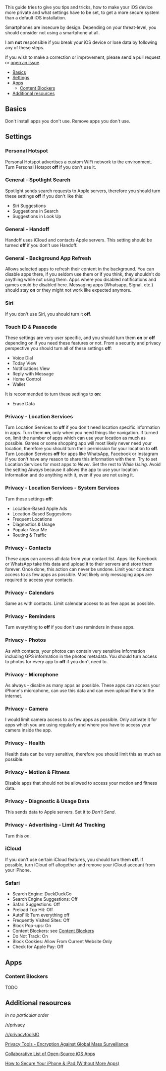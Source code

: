 This guide tries to give you tips and tricks, how to make your iOS device more private and what settings have to be set, to get a more secure system than a default iOS installation.

Smartphones are insecure by design. Depending on your threat-level, you should consider not using a smartphone at all.

I am **not** responsible if you break your iOS device or lose data by following any of these steps.

If you wish to make a correction or improvement, please send a pull request or [open an issue](https://github.com/chrizel/iOS-Security-and-Privacy-Guide/issues).

- [Basics](#basics)
- [Settings](#settings)
- [Apps](#apps)
    - [Content Blockers](#content-blockers)
- [Additional resources](#additional-resources)

## Basics
Don't install apps you don't use. Remove apps you don't use.

## Settings

### Personal Hotspot
Personal Hotspot advertises a custom WiFi network to the environment. Turn Personal Hotspot **off** if you don't use it.

### General - Spotlight Search
Spotlight sends search requests to Apple servers, therefore you should turn these settings **off** if you don't like this:

- Siri Suggestions
- Suggestions in Search
- Suggestions in Look Up

### General - Handoff
Handoff uses iCloud and contacts Apple servers. This setting should be turned **off** if you don't use Handoff.

### General - Background App Refresh
Allows selected apps to refresh their content in the background. You can disable apps there, if you seldom use them or if you think, they shouldn't do anything while not using them. Apps where you disabled notifications and games could be disabled here. Messaging apps (Whatsapp, Signal, etc.) should stay **on** or they might not work like expected anymore.

### Siri
If you don't use Siri, you should turn it **off**.

### Touch ID & Passcode
These settings are very user specific, and you should turn them **on** or **off** depending on if you need these features or not. From a security and privacy perspective you should turn all of these settings **off**:

- Voice Dial
- Today View
- Notifications View
- Reply with Message
- Home Control
- Wallet

It is recommended to turn these settings to **on**:

- Erase Data

### Privacy - Location Services
Turn Location Services to **off** if you don't need location specific information in apps. Turn them **on**, only when you need things like navigation. If turned on, limit the number of apps which can use your location as much as possible. Games or some shopping app will most likely never need your location, therefore you should turn their permission for your location to **off**. Turn Location Services **off** for apps like WhatsApp, Facebook or Instagram if you don't have any reason to share this information with them. Try to set Location Services for most apps to *Never*. Set the rest to *While Using*. Avoid the setting *Always* because it allows the app to use your location information and do anything with it, even if you are not using it.

### Privacy - Location Services - System Services
Turn these settings **off**:
- Location-Based Apple Ads
- Location-Based Suggestions
- Frequent Locations
- Diagnostics & Usage
- Popular Near Me
- Routing & Traffic

### Privacy - Contacts
These apps can access all data from your contact list. Apps like Facebook or WhatsApp take this data and upload it to their servers and store them forever. Once done, this action can never be undone. Limit your contacts access to as few apps as possible. Most likely only messaging apps are required to access your contacts.

### Privacy - Calendars
Same as with contacts. Limit calendar access to as few apps as possible.

### Privacy - Reminders
Turn everything to **off** if you don't use reminders in these apps.

### Privacy - Photos
As with contacts, your photos can contain very sensitive information including GPS information in the photos metadata. You should turn access to photos for every app to **off** if you don't need to.

### Privacy - Microphone
As always - disable as many apps as possible. These apps can access your iPhone's microphone, can use this data and can even upload them to the internet.

### Privacy - Camera
I would limit camera access to as few apps as possible. Only activate it for apps which you are using regularly and where you have to access your camera inside the app.

### Privacy - Health
Health data can be very sensitive, therefore you should limit this as much as possible.

### Privacy - Motion & Fitness
Disable apps that should not be allowed to access your motion and fitness data.

### Privacy - Diagnostic & Usage Data
This sends data to Apple servers. Set it to *Don't Send*.

### Privacy - Advertising - Limit Ad Tracking
Turn this *on*.

### iCloud
If you don't use certain iCloud features, you should turn them **off**. If possible, turn iCloud off altogether and remove your iCloud account from your iPhone.

### Safari
- Search Engine: DuckDuckGo
- Search Engine Suggestions: Off
- Safari Suggestions: Off
- Preload Top Hit: Off
- AutoFill: Turn everything off
- Frequently Visited Sites: Off
- Block Pop-ups: On
- Content Blockers: see [Content Blockers](#content-blockers)
- Do Not Track: On
- Block Cookies: Allow From Current Website Only
- Check for Apple Pay: Off

## Apps

### Content Blockers
TODO

## Additional resources

*In no particular order*

[/r/privacy](https://www.reddit.com/r/privacy/)

[/r/privacytoolsIO](https://www.reddit.com/r/privacytoolsIO/)

[Privacy Tools - Encryption Against Global Mass Surveillance](https://www.privacytools.io)

[Collaborative List of Open-Source iOS Apps](https://github.com/dkhamsing/open-source-ios-apps)

[How to Secure Your iPhone & iPad (Without More Apps)](https://vpnreporter.com/secure-iphone-ipad/)
